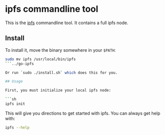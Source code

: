 # ipfs commandline tool

This is the [ipfs](http://ipfs.io) commandline tool. It contains a full ipfs node.

## Install

To install it, move the binary somewhere in your `$PATH`:

```sh
sudo mv ipfs /usr/local/bin/ipfs
```../go-ipfs

Or run `sudo ./install.sh` which does this for you.

## Usage

First, you must initialize your local ipfs node:

```sh
ipfs init
```

This will give you directions to get started with ipfs.
You can always get help with:

```sh
ipfs --help
```
